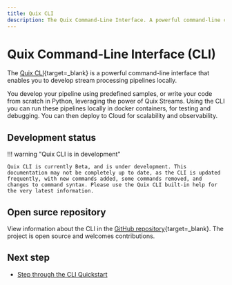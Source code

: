 ```yaml
---
title: Quix CLI
description: The Quix Command-Line Interface. A powerful command-line companion for developing locally, and deploying to local brokers, hosted brokers, or Quix Cloud.
---
```


# Quix Command-Line Interface (CLI)

The [Quix CLI](https://github.com/quixio/quix-cli){target=_blank} is a powerful command-line interface that enables you to develop stream processing pipelines locally. 

You develop your pipeline using predefined samples, or write your code from scratch in Python, leveraging the power of Quix Streams. Using the CLI you can run these pipelines locally in docker containers, for testing and debugging. You can then deploy to Cloud for scalability and observability.

## Development status

!!! warning "Quix CLI is in development"

    Quix CLI is currently Beta, and is under development. This documentation may not be completely up to date, as the CLI is updated frequently, with new commands added, some commands removed, and changes to command syntax. Please use the Quix CLI built-in help for the very latest information.

## Open surce repository

View information about the CLI in the [GitHub repository](https://github.com/quixio/quix-cli){target=_blank}. The project is open source and welcomes contributions.

## Next step

* [Step through the CLI Quickstart](./cli-quickstart.md)

